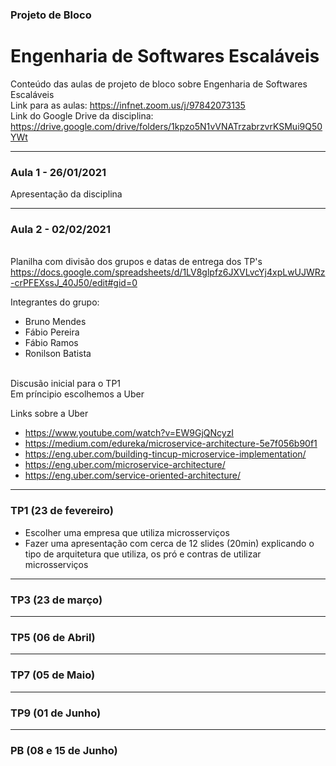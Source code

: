 ### Projeto de Bloco
# Engenharia de Softwares Escaláveis
Conteúdo das aulas de projeto de bloco sobre Engenharia de Softwares Escaláveis
<br>Link para as aulas: https://infnet.zoom.us/j/97842073135
<br>Link do Google Drive da disciplina: https://drive.google.com/drive/folders/1kpzo5N1vVNATrzabrzvrKSMui9Q50YWt

---

### Aula 1 - 26/01/2021
Apresentação da disciplina

---

### Aula 2 - 02/02/2021
<br>Planilha com divisão dos grupos e datas de entrega dos TP's
<br>https://docs.google.com/spreadsheets/d/1LV8glpfz6JXVLvcYj4xpLwUJWRz-crPFEXssJ_40J50/edit#gid=0

Integrantes do grupo:
* Bruno Mendes
* Fábio Pereira
* Fábio Ramos
* Ronilson Batista

<br>Discusão inicial para o TP1
<br>Em príncipio escolhemos a Uber

Links sobre a Uber
* https://www.youtube.com/watch?v=EW9GjQNcyzI
* https://medium.com/edureka/microservice-architecture-5e7f056b90f1
* https://eng.uber.com/building-tincup-microservice-implementation/
* https://eng.uber.com/microservice-architecture/
* https://eng.uber.com/service-oriented-architecture/

---

### TP1 (23 de fevereiro)
* Escolher uma empresa que utiliza microsserviços
* Fazer uma apresentação com cerca de 12 slides (20min) explicando o tipo de arquitetura que utiliza, os pró e contras de utilizar microsserviços

---

### TP3 (23 de março)

---

### TP5 (06 de Abril)

---

### TP7 (05 de Maio)

---

### TP9 (01 de Junho)

---

### PB (08 e 15 de Junho)
